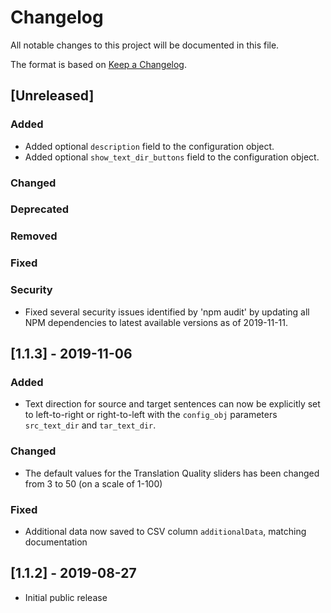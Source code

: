 # Changelog

All notable changes to this project will be documented in this file.

The format is based on [Keep a Changelog](https://keepachangelog.com/en/1.0.0/).

## [Unreleased]
### Added
- Added optional `description` field to the configuration object.
- Added optional `show_text_dir_buttons` field to the configuration
  object.

### Changed
### Deprecated
### Removed
### Fixed
### Security
- Fixed several security issues identified by 'npm audit' by updating
  all NPM dependencies to latest available versions as of 2019-11-11. 

## [1.1.3] - 2019-11-06
### Added
- Text direction for source and target sentences can now be explicitly
  set to left-to-right or right-to-left with the `config_obj`
  parameters `src_text_dir` and `tar_text_dir`.

### Changed
- The default values for the Translation Quality sliders has been
  changed from 3 to 50 (on a scale of 1-100)

### Fixed
- Additional data now saved to CSV column `additionalData`, matching
  documentation

## [1.1.2] - 2019-08-27
- Initial public release
